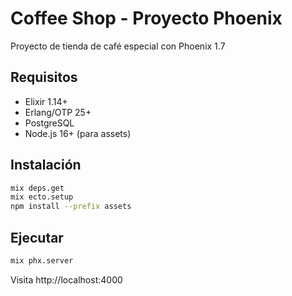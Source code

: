# Coffee Shop - Proyecto Phoenix

Proyecto de tienda de café especial con Phoenix 1.7

## Requisitos
- Elixir 1.14+
- Erlang/OTP 25+
- PostgreSQL
- Node.js 16+ (para assets)

## Instalación
```bash
mix deps.get
mix ecto.setup
npm install --prefix assets
```

## Ejecutar
```bash
mix phx.server
```

Visita http://localhost:4000